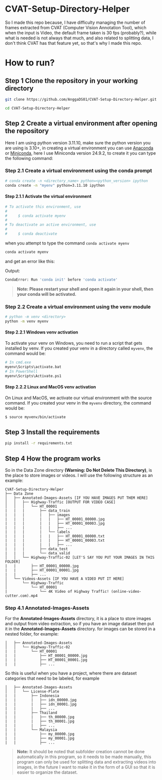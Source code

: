 # CVAT-Setup-Directory-Helper
So I made this repo because, I have difficulty managing the number of frames extracted from CVAT (Computer Vision Annotation Tool), which when the input is Video, the default frame taken is 30 fps (probably?), while what is needed is not always that much, and also related to splitting data, I don't think CVAT has that feature yet, so that's why I made this repo.

# How to run?

## **Step 1 Clone the repository in your working directory**
```bash
git clone https://github.com/AnggaDS01/CVAT-Setup-Directory-Helper.git
```

```bash
cd CVAT-Setup-Directory-Helper
```

## **Step 2 Create a virtual environment after opening the repository**
Here I am using python version 3.11.10, make sure the python version you are using is 3.10+, in creating a virtual environment you can use [Anaconda](https://www.anaconda.com/download/success) or [Miniconda](https://docs.anaconda.com/miniconda/), here I use Miniconda version 24.9.2, to create it you can type the following command:

### **Step 2.1 Create a virtual environment using the conda prompt**
```bash
# conda create -n <directory_name> python=<python_version> ipython
conda create -n "myenv" python=3.11.10 ipython
```

#### **Step 2.1.1 Activate the virtual environment**

```bash
# To activate this environment, use
#
#     $ conda activate myenv
#
# To deactivate an active environment, use
#
#     $ conda deactivate
```

when you attempt to type the command `conda activate myenv`

```bash 
conda activate myenv
```

and get an error like this:

Output:
```bash
CondaError: Run 'conda init' before 'conda activate'
```

> **Note: Please restart your shell and open it again in your shell, then your conda will be activated.**

### **Step 2.2 Create a virtual environment using the venv module**
```bash
# python -m venv <directory>
python -m venv myenv
```

#### **Step 2.2.1 Windows venv activation**
To activate your venv on Windows, you need to run a script that gets installed by venv. If you created your venv in a directory called `myvenv`, the command would be:

```bash
# In cmd.exe
myenv\Scripts\activate.bat
# In PowerShell
myenv\Scripts\Activate.ps1
```

#### **Step 2.2.2 Linux and MacOS venv activation**
On Linux and MacOS, we activate our virtual environment with the source command. If you created your venv in the `myvenv` directory, the command would be:

```bash
$ source myvenv/bin/activate
```

## **Step 3 Install the requirements**

```bash
pip install -r requirements.txt
```

## **Step 4 How the program works**
So in the Data Zone directory **(Warning: Do Not Delete This Directory)**, is the place to store images or videos. I will use the following structure as an example:

```
CVAT-Setup-Directory-Helper
├── Data Zone
│   ├── Annotated-Images-Assets [IF YOU HAVE IMAGES PUT THEM HERE]
│   │   ├── Highway-Traffic [OUTPUT FOR VIDEO CASE]
│   │   │   └── HT_00001
|   |   |       ├── data_train
|   |   |       |   ├── images
|   |   |       |   |   ├── HT_00001_00000.jpg
|   |   |       |   |   ├── HT_00001_00003.jpg
|   |   |       |   |   ├── ...
|   |   |       |   └── labels
|   |   |       |   |   ├── HT_00001_00000.txt
|   |   |       |   |   ├── HT_00001_00003.txt
|   |   |       |   |   ├── ...
|   |   |       ├── data_test
|   |   |       └── data_valid
│   │   └── Highway-Traffic-02 [LET'S SAY YOU PUT YOUR IMAGES IN THIS FOLDER]
|   |       ├── HT_00001_00000.jpg
|   |       ├── HT_00001_00001.jpg
|   |       ├── ...
│   └── Videos-Assets [IF YOU HAVE A VIDEO PUT IT HERE]
│       └── Highway-Traffic
│           └── HT_00001
|               └── 4K Video of Highway Traffic! (online-video-cutter.com).mp4
```

### **Step 4.1 Annotated-Images-Assets**
For the **Annotated-Images-Assets** directory, it is a place to store images and output from video extraction, so if you have an image dataset then put it in the **Annotated-Images-Assets** directory. for images can be stored in a nested folder, for example:

```
│   ├── Annotated-Images-Assets 
│   │   └── Highway-Traffic-02
|   |       └── HT_00001
|   |           ├── HT_00001_00000.jpg
|   |           ├── HT_00001_00001.jpg
|   |           ├── ...
```

So this is useful when you have a project, where there are dataset categories that need to be labeled, for example

```
│   ├── Annotated-Images-Assets 
│   │   └── License-Plate
|   |       ├── Indonesia
|   |       |   ├── idn_00000.jpg
|   |       |   ├── idn_00001.jpg
|   |       |   ├── ...
|   |       ├── Thailand
|   |       |   ├── th_00000.jpg
|   |       |   ├── th_00001.jpg
|   |       |   ├── ...
|   |       └── Malaysia
|   |           ├── my_00000.jpg
|   |           ├── my_00001.jpg
|   |           ├── ...
```

> **Note:** It should be noted that subfolder creation cannot be done automatically in this program, so it needs to be made manually, this program can only be used for splitting data and extracting videos into images, in the future I want to make it in the form of a GUI so that it is easier to organize the dataset.